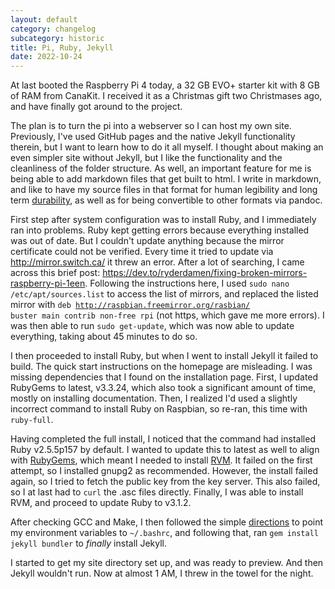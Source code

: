 ```yaml
---
layout: default
category: changelog
subcategory: historic
title: Pi, Ruby, Jekyll
date: 2022-10-24
---
```


At last booted the Raspberry Pi 4 today, a 32 GB EVO+ starter kit with 8 GB of RAM from CanaKit. I received it as a Christmas gift two Christmases ago, and have finally got around to the project.

The plan is to turn the pi into a webserver so I can host my own site. Previously, I've used GitHub pages and the native Jekyll functionality therein, but I want to learn how to do it all myself. I thought about making an even simpler site without Jekyll, but I like the functionality and the cleanliness of the folder structure. As well, an important feature for me is being able to add markdown files that get built to html. I write in markdown, and like to have my source files in that format for human legibility and long term [durability](https://programminghistorian.org/en/lessons/sustainable-authorship-in-plain-text-using-pandoc-and-markdown), as well as for being convertible to other formats via pandoc.

First step after system configuration was to install Ruby, and I immediately ran into problems. Ruby kept getting errors because everything installed was out of date. But I couldn't update anything because the mirror certificate could not be verified. Every time it tried to update via <http://mirror.switch.ca/> it threw an error. After a lot of searching, I came across this brief post: <https://dev.to/ryderdamen/fixing-broken-mirrors-raspberry-pi-1een>. Following the instructions here, I used <code>sudo nano /etc/apt/sources.list</code> to access the list of mirrors, and replaced the listed mirror with <code>deb http://raspbian.freemirror.org/rasbian/ buster main contrib non-free rpi</code> (not https, which gave me more errors). I was then able to run <code>sudo get-update</code>, which was now able to update everything, taking about 45 minutes to do so.

I then proceeded to install Ruby, but when I went to install Jekyll it failed to build. The quick start instructions on the homepage are misleading. I was missing dependencies that I found on the installation page. First, I updated RubyGems to latest, v3.3.24, which also took a significant amount of time, mostly on installing documentation. Then, I realized I'd used a slightly incorrect command to install Ruby on Raspbian, so re-ran, this time with <code>ruby-full</code>.

Having completed the full install, I noticed that the command had installed Ruby v2.5.5p157 by default. I wanted to update this to latest as well to align with [RubyGems](https://rubygems.org/pages/download), which meant I needed to install [RVM](https://github.com/rvm/rvm). It failed on the first attempt, so I installed gnupg2 as recommended. However, the install failed again, so I tried to fetch the public key from the key server. This also failed, so I at last had to <code>curl</code> the .asc files directly. Finally, I was able to install RVM, and proceed to update Ruby to v3.1.2.

After checking GCC and Make, I then followed the simple [directions](https://jekyllrb.com/docs/installation/ubuntu/) to point my environment variables to <code>~/.bashrc</code>, and following that, ran <code>gem install jekyll bundler</code> to *finally* install Jekyll.

I started to get my site directory set up, and was ready to preview. And then Jekyll wouldn't run. Now at almost 1 AM, I threw in the towel for the night.
